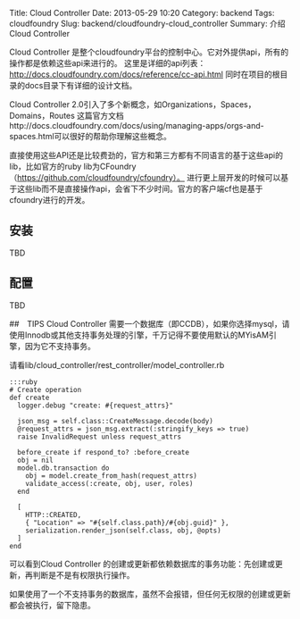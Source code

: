 Title: Cloud Controller
Date: 2013-05-29 10:20
Category: backend
Tags: cloudfoundry
Slug: backend/cloudfoundry-cloud_controller
Summary: 介绍Cloud Controller

Cloud Controller 是整个cloudfoundry平台的控制中心。它对外提供api，所有的操作都是依赖这些api来进行的。
这里是详细的api列表：http://docs.cloudfoundry.com/docs/reference/cc-api.html
同时在项目的根目录的docs目录下有详细的设计文档。

Cloud Controller 2.0引入了多个新概念，如Organizations，Spaces，Domains，Routes
这篇官方文档http://docs.cloudfoundry.com/docs/using/managing-apps/orgs-and-spaces.html可以很好的帮助你理解这些概念。

直接使用这些API还是比较费劲的，官方和第三方都有不同语言的基于这些api的lib，比如官方的ruby lib为CFoundry（https://github.com/cloudfoundry/cfoundry）。
进行更上层开发的时候可以基于这些lib而不是直接操作api，会省下不少时间。官方的客户端cf也是基于cfoundry进行的开发。

## 安装
TBD

## 配置
TBD

##　TIPS
Cloud Controller 需要一个数据库（即CCDB），如果你选择mysql，请使用Innodb或其他支持事务处理的引擎，千万记得不要使用默认的MYisAM引擎，因为它不支持事务。

请看lib/cloud_controller/rest_controller/model_controller.rb

    :::ruby
    # Create operation
    def create
      logger.debug "create: #{request_attrs}"

      json_msg = self.class::CreateMessage.decode(body)
      @request_attrs = json_msg.extract(:stringify_keys => true)
      raise InvalidRequest unless request_attrs

      before_create if respond_to? :before_create
      obj = nil
      model.db.transaction do
        obj = model.create_from_hash(request_attrs)
        validate_access(:create, obj, user, roles)
      end

      [
        HTTP::CREATED,
        { "Location" => "#{self.class.path}/#{obj.guid}" },
        serialization.render_json(self.class, obj, @opts)
      ]
    end

可以看到Cloud Controller 的创建或更新都依赖数据库的事务功能：先创建或更新，再判断是不是有权限执行操作。

如果使用了一个不支持事务的数据库，虽然不会报错，但任何无权限的创建或更新都会被执行，留下隐患。
